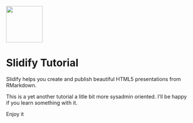<img src="http://goyoambrosio.com/SlidifyTutorial/assets/img/goyologo.png" width=100px>

# Slidify Tutorial

Slidify helps you create and publish beautiful HTML5 presentations from RMarkdown.

This is a yet another tutorial a litle bit more sysadmin oriented. I'll be happy if you learn something with it.

Enjoy it
